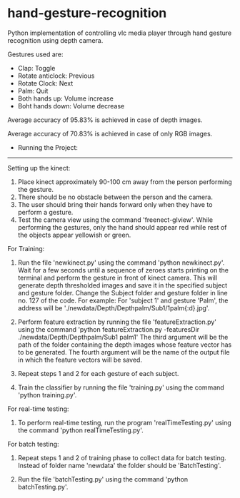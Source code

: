 # hand-gesture-recognition
Python implementation of controlling vlc media player through hand gesture recognition using depth camera.
<p>Gestures used are:</p>
<ul>
<li>Clap: Toggle
<li>Rotate anticlock: Previous
<li>Rotate Clock: Next
<li>Palm: Quit
<li>Both hands up: Volume increase
<li>Boht hands down: Volume decrease
 </ul>

<p>Average accuracy of 95.83% is achieved in case of depth images.<p/>
<p>Average accuracy of 70.83% is achieved in case of only RGB images.<p/>


* Running the Project:
----------------------
Setting up the kinect:
1. Place kinect approximately 90-100 cm away from the person performing the gesture. 
2. There should be no obstacle between the person and the camera. 
3. The user should bring their hands forward only when they have to perform a gesture. 
4. Test the camera view using the command 'freenect-glview'. While performing the gestures, only the hand should appear red while rest of the objects appear yellowish or green.

For Training:
1. Run the file 'newkinect.py' using the command 'python newkinect.py'. Wait for a few seconds until a sequence of zeroes starts printing on the terminal and perform the gesture in front of kinect camera. This will generate depth thresholded images and save it in the specified subject and gesture folder. Change the Subject folder and gesture folder in line no. 127 of the code. For example: For 'subject 1' and gesture 'Palm', the address will be './newdata/Depth/Depthpalm/Sub1/1palm{:d}.jpg'. 

2. Perform feature extraction by running the file 'featureExtraction.py' using the command 'python featureExtraction.py -featuresDir ./newdata/Depth/Depthpalm/Sub1 palm1' The third argument will be the path of the folder containing the depth images whose feature vector has to be generated. The fourth argument will be the name of the output file in which the feature vectors will be saved. 

3. Repeat steps 1 and 2 for each gesture of each subject.

4. Train the classifier by running the file 'training.py' using the command 'python training.py'.

For real-time testing:
1. To perform real-time testing, run the program 'realTimeTesting.py' using the command 'python realTimeTesting.py'.

For batch testing:
1. Repeat steps 1 and 2 of training phase to collect data for batch testing. Instead of folder name 'newdata' the folder should be 'BatchTesting'.

2. Run the file 'batchTesting.py' using the command 'python batchTesting.py'.
